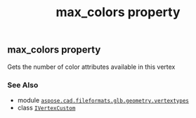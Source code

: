 ﻿---
title: max_colors property
second_title: Aspose.CAD for Python via .NET API References
description: 
type: docs
weight: 90
url: /python-net/aspose.cad.fileformats.glb.geometry.vertextypes/ivertexcustom/max_colors/
is_root: false
---

## max_colors property


Gets the number of color attributes available in this vertex

### See Also
* module [`aspose.cad.fileformats.glb.geometry.vertextypes`](../../)
* class [`IVertexCustom`](/cad/python-net/aspose.cad.fileformats.glb.geometry.vertextypes/ivertexcustom)
